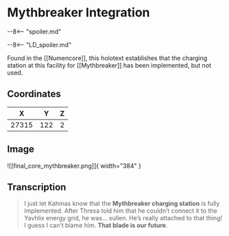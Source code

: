 # Mythbreaker Integration

--8<-- "spoiler.md"

--8<-- "LD_spoiler.md"

Found in the [[Numencore]], this holotext establishes that the charging station at this facility for [[Mythbreaker]] has been implemented, but not used.

## Coordinates
| **X** | **Y** | **Z** |
| :---: | :---: | :---: |
| 27315 |  122  |   2   |

## Image

![[final_core_mythbreaker.png]]{ width="384" }

## Transcription
> I just let Kahmas know that the **Mythbreaker charging station** is fully implemented. After Thresa told him that he couldn’t connect it to the Yavhlix energy grid, he was… sullen. He’s really attached to that thing! I guess I can’t blame him. **That blade is our future**.

